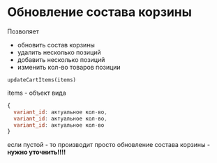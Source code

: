 # Обновление состава корзины

Позволяет
* обновить состав корзины
* удалить несколько позиций
* добавить несколько позиций
* изменить кол-во товаров позиции

`updateCartItems(items)`

items - объект вида

````javascript
{
  variant_id: актуальное кол-во,
  variant_id: актуальное кол-во,
  variant_id: актуальное кол-во
}
````

если пустой - то производит просто обновление состава корзины - **нужно уточнить!!!!**